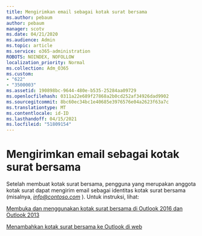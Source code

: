 ```yaml
---
title: Mengirimkan email sebagai kotak surat bersama
ms.author: pebaum
author: pebaum
manager: scotv
ms.date: 04/21/2020
ms.audience: Admin
ms.topic: article
ms.service: o365-administration
ROBOTS: NOINDEX, NOFOLLOW
localization_priority: Normal
ms.collection: Adm_O365
ms.custom:
- "622"
- "3500003"
ms.assetid: 190898bc-9644-480e-b535-25284aa09729
ms.openlocfilehash: 0311a22e689f27868a2b0cd252af34926dad9902
ms.sourcegitcommit: 8bc60ec34bc1e40685e3976576e04a2623f63a7c
ms.translationtype: MT
ms.contentlocale: id-ID
ms.lasthandoff: 04/15/2021
ms.locfileid: "51809154"
---
```

# <a name="sending-email-as-the-shared-mailbox"></a>Mengirimkan email sebagai kotak surat bersama

Setelah membuat kotak surat bersama, pengguna yang merupakan anggota kotak surat dapat mengirim email sebagai identitas kotak surat bersama (misalnya,  *info@contoso.com*  ). Untuk instruksi, lihat:
  
[Membuka dan menggunakan kotak surat bersama di Outlook 2016 dan Outlook 2013](https://support.office.com/article/open-and-use-a-shared-mailbox-in-outlook-2016-and-outlook-2013-d94a8e9e-21f1-4240-808b-de9c9c088afd)
  
[Menambahkan kotak surat bersama ke Outlook di web](https://support.office.com/article/add-a-shared-mailbox-to-outlook-on-the-web-98b5a90d-4e38-415d-a030-f09a4cd28207)
  